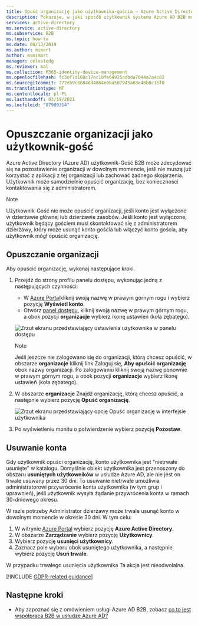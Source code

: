 ```yaml
---
title: Opuść organizację jako użytkownika-gościa — Azure Active Directory
description: Pokazuje, w jaki sposób użytkownik systemu Azure AD B2B może opuścić organizację przy użyciu panelu dostępu.
services: active-directory
ms.service: active-directory
ms.subservice: B2B
ms.topic: how-to
ms.date: 06/13/2019
ms.author: mimart
author: msmimart
manager: celestedg
ms.reviewer: mal
ms.collection: M365-identity-device-management
ms.openlocfilehash: fc3ef7d168c17ec10fe64925adbda7044a2a4c82
ms.sourcegitcommit: 772eb9c6684dd4864e0ba507945a83e48b8c16f0
ms.translationtype: MT
ms.contentlocale: pl-PL
ms.lasthandoff: 03/19/2021
ms.locfileid: "87909314"
---
```

# <a name="leave-an-organization-as-a-guest-user"></a>Opuszczanie organizacji jako użytkownik-gość

Azure Active Directory (Azure AD) użytkownik-Gość B2B może zdecydować się na pozostawienie organizacji w dowolnym momencie, jeśli nie muszą już korzystać z aplikacji z tej organizacji lub zachować żadnego skojarzenia. Użytkownik może samodzielnie opuścić organizację, bez konieczności kontaktowania się z administratorem.

> [!NOTE]
> Użytkownik-Gość nie może opuścić organizacji, jeśli konto jest wyłączone w dzierżawie głównej lub dzierżawie zasobów. Jeśli konto jest wyłączone, użytkownik będący gościem musi skontaktować się z administratorem dzierżawy, który może usunąć konto gościa lub włączyć konto gościa, aby użytkownik mógł opuścić organizację.

## <a name="leave-an-organization"></a>Opuszczanie organizacji

Aby opuścić organizację, wykonaj następujące kroki.

1. Przejdź do strony profilu panelu dostępu, wykonując jedną z następujących czynności:
   
   - W [Azure Portal](https://portal.azure.com)kliknij swoją nazwę w prawym górnym rogu i wybierz pozycję **Wyświetl konto**.
   - Otwórz [panel dostępu](https://myapps.microsoft.com), kliknij swoją nazwę w prawym górnym rogu, a obok pozycji **organizacje** wybierz ikonę ustawień (koła zębatego).
 
   ![Zrzut ekranu przedstawiający ustawienia użytkownika w panelu dostępu](media/leave-the-organization/UserSettings.png) 

   > [!NOTE]
   > Jeśli jeszcze nie zalogowano się do organizacji, którą chcesz opuścić, w obszarze **organizacje** kliknij link Zaloguj się, **Aby opuścić organizację** obok nazwy organizacji. Po zalogowaniu kliknij swoją nazwę ponownie w prawym górnym rogu, a obok pozycji **organizacje** wybierz ikonę ustawień (koła zębatego).

3. W obszarze **organizacje** Znajdź organizację, którą chcesz opuścić, a następnie wybierz pozycję **Opuść organizację**.

   ![Zrzut ekranu przedstawiający opcję Opuść organizację w interfejsie użytkownika](media/leave-the-organization/LeaveOrg.png)

4. Po wyświetleniu monitu o potwierdzenie wybierz pozycję **Pozostaw**. 

## <a name="account-removal"></a>Usuwanie konta

Gdy użytkownik opuści organizację, konto użytkownika jest "nietrwałe usunięte" w katalogu. Domyślnie obiekt użytkownika jest przenoszony do obszaru **usuniętych użytkowników** w usłudze Azure AD, ale nie jest on trwale usuwany przez 30 dni. To usuwanie nietrwałe umożliwia administratorowi przywrócenie konta użytkownika (w tym grup i uprawnień), jeśli użytkownik wysyła żądanie przywrócenia konta w ramach 30-dniowego okresu.

W razie potrzeby Administrator dzierżawy może trwale usunąć konto w dowolnym momencie w okresie 30 dni. W tym celu:

1. W witrynie [Azure Portal](https://portal.azure.com) wybierz pozycję **Azure Active Directory**.
2. W obszarze **Zarządzanie** wybierz pozycję **Użytkownicy**.
3. Wybierz pozycję **usunięci użytkownicy**.
4. Zaznacz pole wyboru obok usuniętego użytkownika, a następnie wybierz pozycję **Usuń trwale**.

W przypadku trwałego usunięcia użytkownika Ta akcja jest nieodwołalna.

[!INCLUDE [GDPR-related guidance](../../../includes/gdpr-dsr-and-stp-note.md)]

## <a name="next-steps"></a>Następne kroki

- Aby zapoznać się z omówieniem usługi Azure AD B2B, zobacz [co to jest współpraca B2B w usłudze Azure AD?](what-is-b2b.md)



